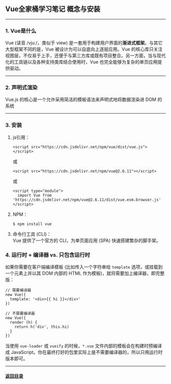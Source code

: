 ## Vue全家桶学习笔记 概念与安装
---
### 1. Vue是什么

Vue (读音 /vjuː/，类似于 view) 是一套用于构建用户界面的**渐进式框架**。与其它大型框架不同的是，Vue 被设计为可以自底向上逐层应用。Vue 的核心库只关注视图层，不仅易于上手，还便于与第三方库或既有项目整合。另一方面，当与现代化的工具链以及各种支持类库结合使用时，Vue 也完全能够为复杂的单页应用提供驱动。

---

### 2. 声明式渲染

Vue.js 的核心是一个允许采用简洁的模板语法来声明式地将数据渲染进 DOM 的系统

---
### 3. 安装

1. js引用：
    ```
    <script src="https://cdn.jsdelivr.net/npm/vue/dist/vue.js"></script>
    ```
    或
    ```
    <script src="https://cdn.jsdelivr.net/npm/vue@2.6.11"></script>
    ```
    或
    ```
    <script type="module">
      import Vue from 'https://cdn.jsdelivr.net/npm/vue@2.6.11/dist/vue.esm.browser.js'
    </script>
    ```

2. NPM：
    ```
    $ npm install vue
    ```

3. 命令行工具 (CLI)：  
    Vue 提供了一个官方的 CLI，为单页面应用 (SPA) 快速搭建繁杂的脚手架。

### 4. 运行时 + 编译器 vs. 只包含运行时

如果你需要在客户端编译模板 (比如传入一个字符串给 `template` 选项，或挂载到一个元素上并以其 DOM 内部的 HTML 作为模板)，就将需要加上编译器，即完整版：

```
// 需要编译器
new Vue({
  template: '<div>{{ hi }}</div>'
})

// 不需要编译器
new Vue({
  render (h) {
    return h('div', this.hi)
  }
})
```

当使用 `vue-loader` 或 `vueify` 的时候，`*.vue` 文件内部的模板会在构建时预编译成 JavaScript。你在最终打好的包里实际上是不需要编译器的，所以只用运行时版本即可。



---

#### [返回目录](./)